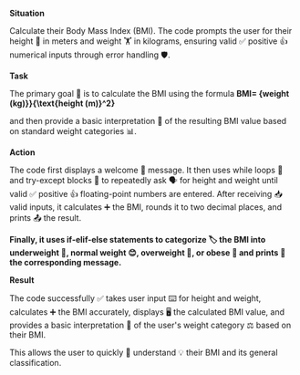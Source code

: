**Situation**

Calculate their Body Mass Index (BMI). 
The code prompts the user for their height 📏 in meters and weight 🏋️ in kilograms, ensuring valid ✅ positive 👍 numerical inputs through error handling 🛡️.


**Task**

The primary goal 🎯 is to calculate the BMI using the formula **BMI= {weight (kg)}}{\text{height (m)}^2}**

and then provide a basic interpretation 🤔 of the resulting BMI value based on standard weight categories 📊.


**Action**

The code first displays a welcome 👋 message. 
It then uses while loops 🔄 and try-except blocks 🚧 to repeatedly ask 🗣️ for height and weight until valid ✅ positive 👍 floating-point numbers are entered. 
After receiving 📥 valid inputs, it calculates ➕ the BMI, rounds it to two decimal places, and prints 📤 the result. 

**Finally, it uses if-elif-else statements to categorize 🏷️ the BMI into underweight 🦴, normal weight 😊, overweight 🍔, or obese 🐳 and prints 💬 the corresponding message.**


**Result**

The code successfully ✅ takes user input ⌨️ for height and weight, calculates ➕ the BMI accurately, displays 🖥️ the calculated BMI value, 
and provides a basic interpretation 🤔 of the user's weight category ⚖️ based on their BMI. 

This allows the user to quickly 💨 understand 💡 their BMI and its general classification.
